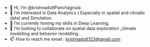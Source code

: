 - 👋 Hi, I’m @krishnaduttPanchagnula
- 👀 I’m interested in Data Analytics ( Especially in spatial and climatic data) and Simulation.
- 🌱 I’m currently honing my skills in Deep Learning.
- 💞️ I’m looking to collaborate on spatial data exploration ,climate modelling and behavior modelling  .
- 📫 How to reach me  email : krishnadutt123@gmail.com 

<!---
krishnaduttPanchagnula/krishnaduttPanchagnula is a ✨ special ✨ repository because its `README.md` (this file) appears on your GitHub profile.
You can click the Preview link to take a look at your changes.
--->

